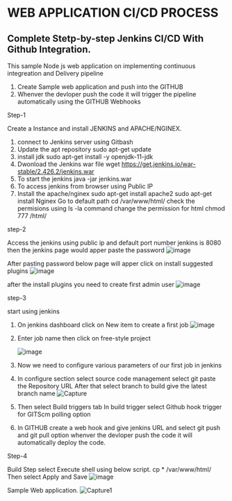 # WEB APPLICATION CI/CD PROCESS

## Complete Stetp-by-step Jenkins CI/CD With Github Integration.

This sample Node js web application on implementing continuous integreation and Delivery pipeline

1. Create Sample web application and push into the GITHUB
2. Whenver the devloper push the code it will trigger the pipeline automatically using the GITHUB Webhooks

Step-1

Create a Instance and install JENKINS and APACHE/NGINEX.

1. connect to Jenkins server using Gitbash
2. Update the apt repository
   sudo apt-get update
3. install jdk
   sudo apt-get install -y openjdk-11-jdk
4. Dwonload the Jenkins war file
   wget https://get.jenkins.io/war-stable/2.426.2/jenkins.war
5. To start the jenkins
   java -jar jenkins.war
6. To access jenkins from browser using Public IP
7. Install the apache/nginex
   sudo apt-get install apache2
   sudo apt-get install Nginex
Go to default path
 cd /var/www/html/
check the permisions using ls -la command
change the permission for html
chmod 777 /html/

step-2

Access the jenkins using public ip and default port number jenkins is 8080 then the jenkins page would apper paste the password
![image](https://github.com/Santhoshvoja63/New-webapp/assets/147876790/33f3b0c2-293e-455b-aecb-6b26fd758ba7)

After pasting password below page will apper click on install suggested plugins
![image](https://github.com/Santhoshvoja63/New-webapp/assets/147876790/bb48fd30-1219-4ddd-9a36-1e02def59d6a)

after the install plugins you need to create first admin user
![image](https://github.com/Santhoshvoja63/New-webapp/assets/147876790/542f3280-f8f2-4138-ac26-172edeac86a8)

step-3

start using jenkins
1. On jenkins dashboard click on New item to create a first job 
   ![image](https://github.com/Santhoshvoja63/New-webapp/assets/147876790/47a14f37-42cf-4c83-963b-2fa2c96a3fe5)
2. Enter job name then click on free-style project

   ![image](https://github.com/Santhoshvoja63/New-webapp/assets/147876790/1c46f3da-1e61-4343-a93c-c7bef8d648c9)
3. Now we need to configure various parameters of our first job in jenkins
4. In configure section select source code management select git
   paste the Repository URL
   After that select branch to build give the latest branch name
   ![Capture](https://github.com/Santhoshvoja63/New-webapp/assets/147876790/cd399bed-16e4-4f37-9d59-e0b2714d1744)
5. Then select Build triggers tab
   In build trigger select Github hook trigger for GITScm polling option
6. In GITHUB create a web hook and give jenkins URL and select git push and git pull option
   whenver the devloper push the code it will automatically deploy the code.

Step-4

Build Step select Execute shell using below script.
 cp * /var/www/html/
Then select Apply and Save
![image](https://github.com/Santhoshvoja63/New-webapp/assets/147876790/60b7761a-9733-4029-aa82-78d4de9e68f6)

Sample Web application.
![Capture1](https://github.com/Santhoshvoja63/New-webapp/assets/147876790/cc18a745-9285-473f-879d-8b73056084c3)



   





   

